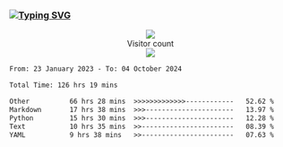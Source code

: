 ### <a href="https://git.io/typing-svg"><img src="https://readme-typing-svg.herokuapp.com?font=Fira+Code&pause=1000&width=435&lines=+Hi+%F0%9F%91%8B+There+is+Chenghow" alt="Typing SVG" /></a>
<p align="center"> 
  <img src="https://github-readme-stats.vercel.app/api?username=chenghow&show_icons=true"><br>
  Visitor count<br>
  <img src="https://profile-counter.glitch.me/chenghow/count.svg">
</p>

<!--START_SECTION:waka-->

```txt
From: 23 January 2023 - To: 04 October 2024

Total Time: 126 hrs 19 mins

Other          66 hrs 28 mins  >>>>>>>>>>>>>------------   52.62 %
Markdown       17 hrs 38 mins  >>>----------------------   13.97 %
Python         15 hrs 30 mins  >>>----------------------   12.28 %
Text           10 hrs 35 mins  >>-----------------------   08.39 %
YAML           9 hrs 38 mins   >>-----------------------   07.63 %
```

<!--END_SECTION:waka-->
